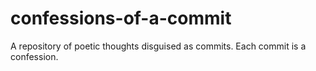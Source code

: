 # confessions-of-a-commit
A repository of poetic thoughts disguised as commits. Each commit is a confession.
